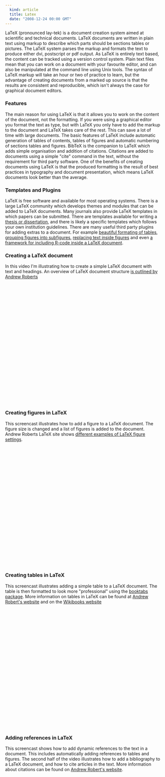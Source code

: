 ```yaml
---
  kind: article
  title: Latex
  date: "2008-12-24 00:00 GMT"
---
```


LaTeX (pronounced lay-tek) is a document creation system aimed at scientific
and technical documents. LaTeX documents are written in plain text using markup
to describe which parts should be sections tables or pictures. The LaTeX system
parses the markup and formats the text to produce either dvi, postscript or pdf
output. As LaTeX is entirely text based, the content can be tracked using a
version control system. Plain text files mean that you can work on a document
with your favourite editor, and can also be manipulated at the command line
using Unix tools. The syntax of LaTeX markup will take an hour or two of
practice to learn, but the advantage of creating documents from a marked up
source is that the results are consistent and reproducible, which isn't always
the case for graphical document editors.

### Features

The main reason for using LaTeX is that it allows you to work on the content of
the document, not the formatting. If you were using a graphical editor you
format the text as type, but with LaTeX you only have to add the markup to the
document and LaTeX takes care of the rest. This can save a lot of time with
large documents. The basic features of LaTeX include automatic generation of
tables of contents, tables of figures and automatic numbering of sections
tables and figures. BibTeX is the companion to LaTeX which adds simple
organisation and addition of citations. Citations are added to documents using
a simple "cite" command in the text, without the requirement for third party
software. One of the benefits of creating documents using LaTeX is that the
produced formatting is the result of best practices in typography and document
presentation, which means LaTeX documents look better than the average.

### Templates and Plugins

LaTeX is free software and available for most operating systems. There is a
large LaTeX community which develops themes and modules that can be added to
LaTeX documents. Many journals also provide LaTeX templates in which papers can
be submitted. There are templates available for writing a [thesis or
dissertation][thesis], and there is likely a specific templates which follows
your own institution guidelines. There are many useful third party plugins for
adding extras to a document. For example [beautiful formating of
tables][table], [grouping figures into subfigures][subfig], [replacing text
inside figures][replace] and even [a framework for including R-code inside a
LaTeX document][sweave].

### Creating a LaTeX document

In this video I'm illustrating how to create a simple LaTeX document with text
and headings. An overview of LaTeX document structure [is outlined by Andrew
Roberts][latex_intro]

<object width="640" height="385"><param name="movie" value="http://www.youtube.com/v/PF1hFaoWEY4&hl=en&fs=1&hd=1"></param><param name="allowFullScreen" value="true"></param><param name="allowscriptaccess" value="always"></param><embed src="http://www.youtube.com/v/PF1hFaoWEY4&hl=en&fs=1&hd=1" type="application/x-shockwave-flash" allowscriptaccess="always" allowfullscreen="true" width="640" height="385"></embed></object>
<p/>

### Creating figures in LaTeX

This screencast illustrates how to add a figure to a LaTeX document. The figure
size is changed and a list of figures is added to the document. Andrew Roberts
LaTeX site shows [different examples of LaTeX figure settings][latex_figs].

<object width="640" height="385"><param name="movie" value="http://www.youtube.com/v/GXmmS8N_s0o&hl=en&fs=1&hd=1"></param><param name="allowFullScreen" value="true"></param><param name="allowscriptaccess" value="always"></param><embed src="http://www.youtube.com/v/GXmmS8N_s0o&hl=en&fs=1&hd=1" type="application/x-shockwave-flash" allowscriptaccess="always" allowfullscreen="true" width="640" height="385"></embed></object>
<p/>

### Creating tables in LaTeX

This screencast illustrates adding a simple table to a LaTeX document. The
table is then formatted to look more "professional" using the [booktabs
package][table]. More information on tables in LaTeX can be found at [Andrew
Robert's website][latex_tables] and on the [Wikibooks
website][wiki_books_tables]

<object width="640" height="385"><param name="movie" value="http://www.youtube.com/v/9Rh77LBJIDc&hl=en&fs=1&hd=1"></param><param name="allowFullScreen" value="true"></param><param name="allowscriptaccess" value="always"></param><embed src="http://www.youtube.com/v/9Rh77LBJIDc&hl=en&fs=1&hd=1" type="application/x-shockwave-flash" allowscriptaccess="always" allowfullscreen="true" width="640" height="385"></embed></object>
<p/>

### Adding references in LaTeX

This screencast shows how to add dynamic references to the text in a document.
This includes automatically adding references to tables and figures. The second
half of the video illustrates how to add a bibliography to a LaTeX document,
and how to cite articles in the text. More information about citations can be
found on [Andrew Robert's website][latex_citations].

<object width="640" height="385"><param name="movie" value="http://www.youtube.com/v/jvh_2EQ1iwM&hl=en&fs=1&hd=1"></param><param name="allowFullScreen" value="true"></param><param name="allowscriptaccess" value="always"></param><embed src="http://www.youtube.com/v/jvh_2EQ1iwM&hl=en&fs=1&hd=1" type="application/x-shockwave-flash" allowscriptaccess="always" allowfullscreen="true" width="640" height="385"></embed></object>
<p/>

[thesis]: http://tex.stackexchange.com/questions/326/latex-templates-for-writing-a-thesis
[table]: http://www.ctan.org/tex-archive/macros/latex/contrib/booktabs/
[subfig]: http://www.ctan.org/tex-archive/macros/latex/contrib/subfig/
[replace]: http://www.ctan.org/tex-archive/macros/latex/contrib/subfig/
[sweave]: http://www.stat.uni-muenchen.de/~leisch/Sweave/
[latex_intro]: http://www.andy-roberts.net/misc/latex/latextutorial2.html
[latex_figs]: http://www.andy-roberts.net/misc/latex/latextutorial5.html
[latex_tables]: http://www.andy-roberts.net/misc/latex/latextutorial4.html
[latex_citations]: http://www.andy-roberts.net/misc/latex/latextutorial3.html
[wiki_books_tables]: http://en.wikibooks.org/wiki/LaTeX/Tables
